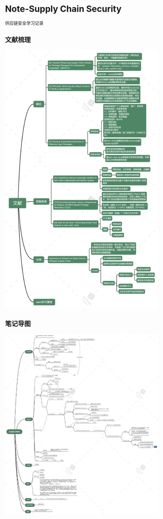 # Note-Supply Chain Security

供应链安全学习记录
<!--more-->


## 文献梳理
<div align=center><img src='./research.png'></div>

## 笔记导图
<div align=center><img src='./supply chain.png'></div>
